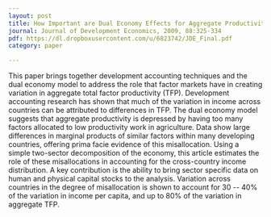 ```yaml
---
layout: post
title: How Important are Dual Economy Effects for Aggregate Productivity?
journal: Journal of Development Economics, 2009, 88:325-334
pdf: https://dl.dropboxusercontent.com/u/6823742/JDE_Final.pdf
category: paper

---
```

This paper brings together development accounting techniques and the dual economy model to address the role that factor markets have in creating variation in aggregate total factor productivity (TFP).  Development accounting research has shown that much of the variation in income across countries can be attributed to differences in TFP.  The dual economy model suggests that aggregate productivity is depressed by having too many factors allocated to low productivity work in agriculture.  Data show large differences in marginal products of similar factors within many developing countries, offering prima facie evidence of this misallocation.  Using a simple two-sector decomposition of the economy, this article estimates the role of these misallocations in accounting for the cross-country income distribution. A key contribution is the ability to bring sector specific data on human and physical capital stocks to the analysis.  Variation across countries in the degree of misallocation is shown to account for 30 -- 40% of the variation in income per capita, and up to 80% of the variation in aggregate TFP.

